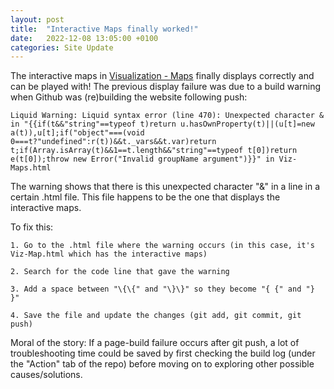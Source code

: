 ```yaml
---
layout: post
title:  "Interactive Maps finally worked!"
date:   2022-12-08 13:05:00 +0100
categories: Site Update
---
```


The interactive maps in [Visualization - Maps](https://phucminhle93.github.io/GPC_Case-Study-1/Viz-Maps.html) finally displays correctly and can be played with! The previous display failure was due to a build warning when Github was (re)building the website following push:

```
Liquid Warning: Liquid syntax error (line 470): Unexpected character & in "{{if(t&&"string"==typeof t)return u.hasOwnProperty(t)||(u[t]=new a(t)),u[t];if("object"===(void 0===t?"undefined":r(t))&&t._vars&&t.var)return t;if(Array.isArray(t)&&1==t.length&&"string"==typeof t[0])return e(t[0]);throw new Error("Invalid groupName argument")}}" in Viz-Maps.html
```

The warning shows that there is this unexpected character "&" in a line in a certain .html file. This file happens to be the one that displays the interactive maps.

To fix this:

    1. Go to the .html file where the warning occurs (in this case, it's Viz-Map.html which has the interactive maps) 

    2. Search for the code line that gave the warning 

    3. Add a space between "\{\{" and "\}\}" so they become "{ {" and "} }" 

    4. Save the file and update the changes (git add, git commit, git push) 

Moral of the story: If a page-build failure occurs after git push, a lot of troubleshooting time could be saved by first checking the build log (under the "Action" tab of the repo) before moving on to exploring other possible causes/solutions. 